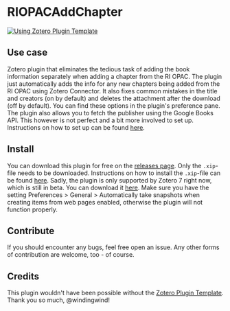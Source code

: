 # RIOPACAddChapter
[![Using Zotero Plugin Template](https://img.shields.io/badge/Using-Zotero%20Plugin%20Template-blue?style=flat-square&logo=github)](https://github.com/windingwind/zotero-plugin-template)
## Use case
Zotero plugin that eliminates the tedious task of adding the book information separately when adding a chapter from the RI OPAC.
The plugin just automatically adds the info for any new chapters being added from the RI OPAC using Zotero Connector.
It also fixes common mistakes in the title and creators (on by default) and deletes the attachment after the download (off by default). You can find these options in the plugin's preference pane. The plugin also allows you to fetch the publisher using the Google Books API. This however is not perfect and a bit more involved to set up. Instructions on how to set up can be found [here](https://github.com/theRatramnus/RIOPACAddChapter/blob/main/HOWTOUSEBOOKSAPI.md).

## Install
You can download this plugin for free on the [releases page](https://github.com/theRatramnus/RIOPACAddChapter/releases). Only the `.xip`-file needs to be downloaded. Instructions on how to install the `.xip`-file can be found [here](https://www.zotero.org/support/plugins). Sadly, the plugin is only supported by Zotero 7 right now, which is still in beta. You can download it [here](https://www.zotero.org/support/beta_builds). Make sure you have the setting Preferences > General > Automatically take snapshots when creating items from web pages enabled, otherwise the plugin will not function properly.

## Contribute
If you should encounter any bugs, feel free open an issue. Any other forms of contribution are welcome, too - of course.

## Credits
This plugin wouldn't have been possible without the [Zotero Plugin Template](https://github.com/windingwind/zotero-plugin-template). Thank you so much, @windingwind!

